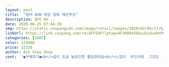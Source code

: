 ```yaml
---
layout: post 
title:  "잠비 AVW 여성 장화 레인부츠" 
description: 잠비 AV ..
date: 2020-06-25 07:44:39 
img: https://static.coupangcdn.com/image/retail/images/2020/02/04/17/6/43abe3bb-5354-438b-8c8b-e82f96c27ae9.jpg 
linkUrl: https://link.coupang.com/re/AFFSDP?lptag=AF3600438&subid=ahnPublicAsk&pageKey=16252312&itemId=546029661&vendorItemId=70233646449&traceid=V0-113-dbe08b12bb168681 
categories: [1007] 
color: 1294AB 
price: 22320 
author: Ask View Shop 
cont:  "●구매후기●<br/>굽이 조금 높았으면 좋았겠어요<br/>느낌이  부드러워  그것도  괜찮을듯해요.<br/><br/>사이즈도  색깔도  잘  맞고<br/>색상과 품질이 좋아요<br/>쓸림만  없으면  좋겠는데  맨살에  닿는<br/>아주  만족스럽고  여러분들께<br/>않았어요.<br/><br/>올여름 비오는 날이 기다려지녜요<br/>이뻐요.<br/><br/>장화 고르는데  쏟은  정성이  아깝지<br/>추천드립니다<br/>컬러도 이쁘고 사이즈도 잘맞네요<br/>" 
---
```

